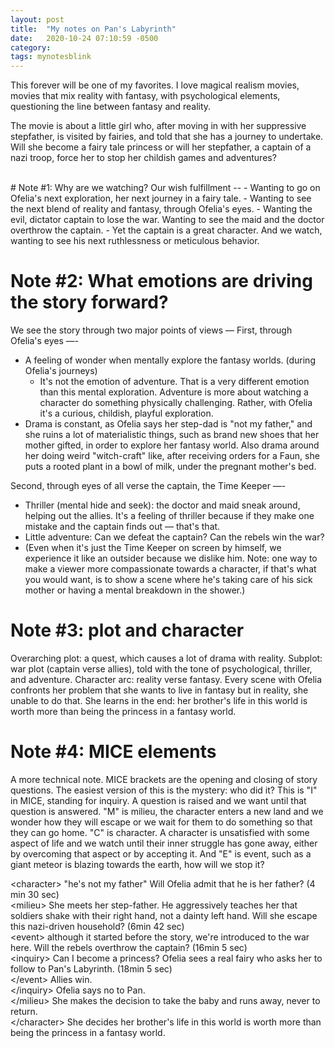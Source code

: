 ```yaml
---
layout: post
title:  "My notes on Pan's Labyrinth"
date:   2020-10-24 07:10:59 -0500
category: 
tags: mynotesblink
---
```

This forever will be one of my favorites. I love magical realism movies, movies that mix reality with fantasy, with psychological elements, questioning the line between fantasy and reality.

The movie is about a little girl who, after moving in with her suppressive stepfather, is visited by fairies, and told that she has a journey to undertake. Will she become a fairy tale princess or will her stepfather, a captain of a nazi troop, force her to stop her childish games and adventures?

<br>
# Note #1: Why are we watching? 
Our wish fulfillment --
- Wanting to go on Ofelia's next exploration, her next journey in a fairy tale.
- Wanting to see the next blend of reality and fantasy, through Ofelia's eyes.
- Wanting the evil, dictator captain to lose the war. Wanting to see the maid and the doctor overthrow the captain.
- Yet the captain is a great character. And we watch, wanting to see his next ruthlessness or meticulous behavior.

# Note #2: What emotions are driving the story forward? 
We see the story through two major points of views —
First, through Ofelia's eyes —-
- A feeling of wonder when mentally explore the fantasy worlds. (during Ofelia's journeys)
    - It's not the emotion of adventure. That is a very different emotion than this mental exploration. Adventure is more about watching a character do something physically challenging. Rather, with Ofelia it's a curious, childish, playful exploration.
- Drama is constant, as Ofelia says her step-dad is "not my father," and she ruins a lot of materialistic things, such as brand new shoes that her mother gifted, in order to explore her fantasy world. Also drama around her doing weird "witch-craft" like, after receiving orders for a Faun, she puts a rooted plant in a bowl of milk, under the pregnant mother's bed.

Second, through eyes of all verse the captain, the Time Keeper —-
- Thriller (mental hide and seek): the doctor and maid sneak around, helping out the allies. It's a feeling of thriller because if they make one mistake and the captain finds out — that's that.
- Little adventure: Can we defeat the captain? Can the rebels win the war?
- (Even when it's just the Time Keeper on screen by himself, we experience it like an outsider because we dislike him. Note: one way to make a viewer more compassionate towards a character, if that's what you would want, is to show a scene where he's taking care of his sick mother or having a mental breakdown in the shower.)

# Note #3: plot and character
Overarching plot: a quest, which causes a lot of drama with reality.
Subplot: war plot (captain verse allies), told with the tone of psychological, thriller, and adventure.
Character arc: reality verse fantasy. Every scene with Ofelia confronts her problem that she wants to live in fantasy but in reality, she unable to do that. She learns in the end: her brother's life in this world is worth more than being the princess in a fantasy world.

# Note #4: MICE elements
A more technical note. MICE brackets are the opening and closing of story questions. The easiest version of this is the mystery: who did it? This is "I" in MICE, standing for inquiry. A question is raised and we want until that question is answered. "M" is milieu, the character enters a new land and we wonder how they will escape or we wait for them to do something so that they can go home. "C" is character. A character is unsatisfied with some aspect of life and we watch until their inner struggle has gone away, either by overcoming that aspect or by accepting it. And "E" is event, such as a giant meteor is blazing towards the earth, how will we stop it?

&lt;character&gt; "he's not my father" Will Ofelia admit that he is her father? (4 min 30 sec)
<br>&lt;milieu&gt; She meets her step-father. He aggressively teaches her that soldiers shake with their right hand, not a dainty left hand. Will she escape this nazi-driven household? (6min 42 sec)
<br>&lt;event&gt; although it started before the story, we're introduced to the war here. Will the rebels overthrow the captain? (16min 5 sec)
<br>&lt;inquiry&gt; Can I become a princess? Ofelia sees a real fairy who asks her to follow to Pan's Labyrinth. (18min 5 sec)
<br>&lt;/event&gt; Allies win.
<br>&lt;/inquiry&gt; Ofelia says no to Pan.
<br>&lt;/milieu&gt; She makes the decision to take the baby and runs away, never to return.
<br>&lt;/character&gt; She decides her brother's life in this world is worth more than being the princess in a fantasy world.